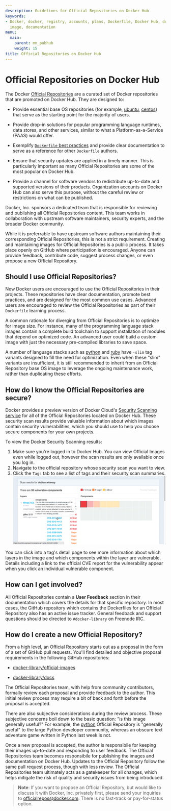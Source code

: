 ```yaml
---
description: Guidelines for Official Repositories on Docker Hub
keywords:
- Docker, docker, registry, accounts, plans, Dockerfile, Docker Hub, docs, official,
  image, documentation
menu:
  main:
    parent: mn_pubhub
    weight: 15
title: Official Repositories on Docker Hub
---
```


# Official Repositories on Docker Hub

The Docker [Official Repositories](https://hub.docker.com/official/) are a
curated set of Docker repositories that are promoted on Docker Hub. They are designed to:

* Provide essential base OS repositories (for example,
  [ubuntu](https://hub.docker.com/_/ubuntu/),
  [centos](https://hub.docker.com/_/centos/)) that serve as the
  starting point for the majority of users.

* Provide drop-in solutions for popular programming language runtimes, data
  stores, and other services, similar to what a Platform-as-a-Service (PAAS)
  would offer.

* Exemplify [`Dockerfile` best practices](https://docs.docker.com/articles/dockerfile_best-practices)
  and provide clear documentation to serve as a reference for other `Dockerfile`
  authors.

* Ensure that security updates are applied in a timely manner. This is
  particularly important as many Official Repositories are some of the most
  popular on Docker Hub.

* Provide a channel for software vendors to redistribute up-to-date and
  supported versions of their products. Organization accounts on Docker Hub can
  also serve this purpose, without the careful review or restrictions on what
  can be published.

Docker, Inc. sponsors a dedicated team that is responsible for reviewing and
publishing all Official Repositories content. This team works in collaboration
with upstream software maintainers, security experts, and the broader Docker
community.

While it is preferrable to have upstream software authors maintaining their
corresponding Official Repositories, this is not a strict requirement. Creating
and maintaining images for Official Repositories is a public process. It takes
place openly on GitHub where participation is encouraged. Anyone can provide
feedback, contribute code, suggest process changes, or even propose a new
Official Repository.

## Should I use Official Repositories?

New Docker users are encouraged to use the Official Repositories in their
projects. These repositories have clear documentation, promote best practices,
and are designed for the most common use cases. Advanced users are encouraged to
review the Official Repositories as part of their `Dockerfile` learning process.

A common rationale for diverging from Official Repositories is to optimize for
image size. For instance, many of the programming language stack images contain
a complete build toolchain to support installation of modules that depend on
optimized code. An advanced user could build a custom image with just the
necessary pre-compiled libraries to save space.

A number of language stacks such as
[python](https://hub.docker.com/_/python/) and
[ruby](https://hub.docker.com/_/ruby/) have `-slim` tag variants
designed to fill the need for optimization. Even when these "slim" variants are
insufficient, it is still recommended to inherit from an Official Repository
base OS image to leverage the ongoing maintenance work, rather than duplicating
these efforts.

## How do I know the Official Repositories are secure?

Docker provides a preview version of Docker Cloud's [Security Scanning service](http://docs.docker.com/docker-cloud/builds/image-scan/) for all of the
Official Repositories located on Docker Hub. These security scan results provide
valuable information about which images contain security vulnerabilities, which
you should use to help you choose secure components for your own projects.

To view the Docker Security Scanning results:

1. Make sure you're logged in to Docker Hub.
    You can view Official Images even while logged out, however the scan results are only available once you log in.
2. Navigate to the official repository whose security scan you want to view.
3. Click the `Tags` tab to see a list of tags and their security scan summaries.
    ![](images/scan-drilldown.gif)

You can click into a tag's detail page to see more information about which
layers in the image and which components within the layer are vulnerable.
Details including a link to the official CVE report for the vulnerability appear
when you click an individual vulnerable component.

## How can I get involved?

All Official Repositories contain a **User Feedback** section in their
documentation which covers the details for that specific repository. In most
cases, the GitHub repository which contains the Dockerfiles for an Official
Repository also has an active issue tracker. General feedback and support
questions should be directed to `#docker-library` on Freenode IRC.

## How do I create a new Official Repository?

From a high level, an Official Repository starts out as a proposal in the form
of a set of GitHub pull requests. You'll find detailed and objective proposal
requirements in the following GitHub repositories:

* [docker-library/official-images](https://github.com/docker-library/official-images)

* [docker-library/docs](https://github.com/docker-library/docs)

The Official Repositories team, with help from community contributors, formally
review each proposal and provide feedback to the author. This initial review
process may require a bit of back and forth before the proposal is accepted.

There are also subjective considerations during the review process. These
subjective concerns boil down to the basic question: "is this image generally
useful?" For example, the [python](https://hub.docker.com/_/python/)
Official Repository is "generally useful" to the large Python developer
community, whereas an obscure text adventure game written in Python last week is
not.

Once a new proposal is accepted, the author is responsibile for keeping
their images up-to-date and responding to user feedback. The Official
Repositories team becomes responsibile for publishing the images and
documentation on Docker Hub. Updates to the Official Repository follow the same
pull request process, though with less review. The Official Repositories team
ultimately acts as a gatekeeper for all changes, which helps mitigate the risk
of quality and security issues from being introduced.

> **Note**: If you want to propose an Official Repository, but would
> like to discuss it with Docker, Inc. privately first, please send your
> inquiries to [officialrepos@docker.com](mailto:officialrepos@docker.com).
> There is no fast-track or pay-for-status option.
